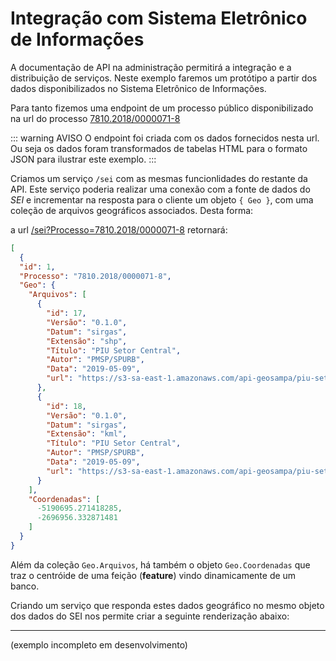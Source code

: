 # Integração com Sistema Eletrônico de Informações
A documentação de API na administração permitirá a integração e a distribuição de serviços. Neste exemplo faremos um protótipo a partir dos dados disponibilizados no Sistema Eletrônico de Informações.

Para tanto fizemos uma endpoint de um processo público disponibilizado na url do processo [7810.2018/0000071-8](https://sei.prefeitura.sp.gov.br/sei/modulos/pesquisa/md_pesq_processo_exibir.php?rGf-D8XZF-LuQKZYBQSviuiUCmmg76SUUtcmpNSwrGlWBIvgL3eBU0edb_XNRIzqR0U2_qjZLrrY711epuPlKwoPiiILjdQNcRVRgNUShOcNLOlTYtv8o0bue_XWzlYI)

::: warning AVISO
O endpoint foi criada com os dados fornecidos nesta url. Ou seja os dados foram transformados de tabelas HTML para o formato JSON para ilustrar este exemplo.
:::

Criamos um serviço `/sei` com as mesmas funcionlidades do restante da API. Este serviço poderia realizar uma conexão com a fonte de dados do *SEI* e incrementar na resposta para o cliente um objeto ` { Geo } `, com uma coleção de arquivos geográficos associados. Desta forma:

a url [/sei?Processo=7810.2018/0000071-8](https://api-geosampa.herokuapp.com//v1/sei?Processo=7810.2018/0000071-8)
retornará:
```json
[
  {
  "id": 1,
  "Processo": "7810.2018/0000071-8",
  "Geo": {
    "Arquivos": [
      {
        "id": 17,
        "Versão": "0.1.0",
        "Datum": "sirgas",
        "Extensão": "shp",
        "Título": "PIU Setor Central",
        "Autor": "PMSP/SPURB",
        "Data": "2019-05-09",
        "url": "https://s3-sa-east-1.amazonaws.com/api-geosampa/piu-setor-central_0.1.0_shp.zip"
      },
      {
        "id": 18,
        "Versão": "0.1.0",
        "Datum": "sirgas",
        "Extensão": "kml",
        "Título": "PIU Setor Central",
        "Autor": "PMSP/SPURB",
        "Data": "2019-05-09",
        "url": "https://s3-sa-east-1.amazonaws.com/api-geosampa/piu-setor-central_0.1.0_kml.zip"
      }
    ],
    "Coordenadas": [
      -5190695.271418285,
      -2696956.332871481
    ]
  }
}
```
Além da coleção `Geo.Arquivos`, há também o objeto `Geo.Coordenadas` que traz o centróide de uma feição (__feature__) vindo dinamicamente de um banco.

Criando um serviço que responda estes dados geográfico no mesmo objeto dos dados do SEI nos permite criar a seguinte renderização abaixo:

______
(exemplo incompleto em desenvolvimento)
<SeiMap />
